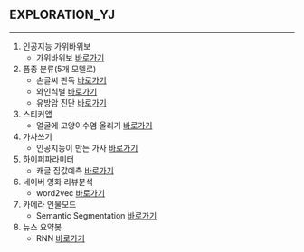 ## EXPLORATION_YJ

---

1. 인공지능 가위바위보
    * 가위바위보 [바로가기](https://github.com/andy-kwon/aiffel-exams/blob/master/exp01/0104_rock_scissor_paper.ipynb)
2. 품종 분류(5개 모델로)
   * 손글씨 판독 [바로가기](https://github.com/andy-kwon/aiffel-exams/blob/master/exp02/0106_01_digits.ipynb)
   * 와인식별 [바로가기](https://github.com/andy-kwon/aiffel-exams/blob/master/exp02/0106_02_wines.ipynb)
   * 유방암 진단 [바로가기](https://github.com/andy-kwon/aiffel-exams/blob/master/exp02/0106_03_breast_cancer.ipynb)
3. 스티커앱
   * 얼굴에 고양이수염 올리기 [바로가기](https://github.com/andy-kwon/aiffel-exams/blob/master/exp03/0111_camera_sticker.ipynb)
4. 가사쓰기
   * 인공지능이 만든 가사 [바로가기](https://github.com/andy-kwon/aiffel-exams/blob/master/exp04/0113_lyrics.ipynb)
5. 하이퍼파라미터
   * 캐글 집값예측 [바로가기](https://github.com/andy-kwon/aiffel-exams/blob/master/exp05/hyperparameter.ipynb)
6. 네이버 영화 리뷰분석
   * word2vec [바로가기](https://github.com/andy-kwon/aiffel-exams/blob/master/exp06/naver_movie_reviews.ipynb)
7. 카메라 인물모드
   * Semantic Segmentation [바로가기](https://github.com/andy-kwon/aiffel-exams/blob/master/exp07/focus_human_image.ipynb)
8. 뉴스 요약봇
   * RNN [바로가기](https://github.com/andy-kwon/aiffel-exams/blob/master/exp08/news_summary.ipynb)
